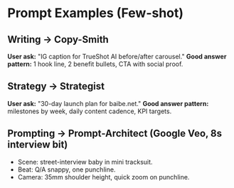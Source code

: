 # Prompt Examples (Few-shot)

## Writing → Copy-Smith
**User ask:** "IG caption for TrueShot AI before/after carousel."
**Good answer pattern:** 1 hook line, 2 benefit bullets, CTA with social proof.

## Strategy → Strategist
**User ask:** "30-day launch plan for baibe.net."
**Good answer pattern:** milestones by week, daily content cadence, KPI targets.

## Prompting → Prompt-Architect (Google Veo, 8s interview bit)
- Scene: street-interview baby in mini tracksuit.
- Beat: Q/A snappy, one punchline.
- Camera: 35mm shoulder height, quick zoom on punchline.
